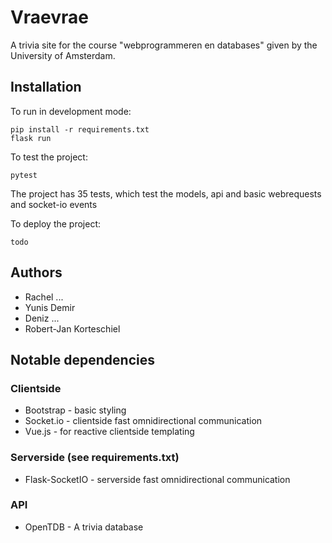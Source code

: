 # Vraevrae

A trivia site for the course "webprogrammeren en databases" given by the University of Amsterdam.

## Installation

To run in development mode:

```
pip install -r requirements.txt
flask run
```

To test the project:

```
pytest
```

The project has 35 tests, which test the models, api and basic webrequests and socket-io events

To deploy the project:

```
todo
```

## Authors

- Rachel ...
- Yunis Demir
- Deniz ...
- Robert-Jan Korteschiel

## Notable dependencies

### Clientside

- Bootstrap - basic styling
- Socket.io - clientside fast omnidirectional communication
- Vue.js - for reactive clientside templating

### Serverside (see requirements.txt)

- Flask-SocketIO - serverside fast omnidirectional communication

### API

- OpenTDB - A trivia database
